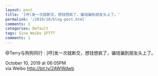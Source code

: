 ```yaml
---
layout: post
title: '[哼]发一次就断交，想钱想疯了，骗钱骗到朋友头上了。'
permalink: '/2019/10/blog-post.html'
comments: 1
categories: Default
tags: Sina Weibo IFTTT
comments: 1
---
```

![]()  
@Terry与狗狗同行 : [哼]发一次就断交，想钱想疯了，骗钱骗到朋友头上了。  
  
October 10, 2019 at 06:05PM  
via Weibo http://bit.ly/2AWWdwb